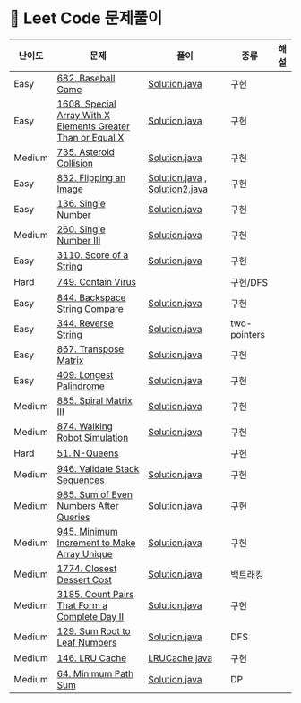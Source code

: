 # 📍 Leet Code 문제풀이

| 난이도    | 문제                                                                                                                                                              | 풀이                                                                                            | 종류           | 해설 |
|--------|-----------------------------------------------------------------------------------------------------------------------------------------------------------------|-----------------------------------------------------------------------------------------------|--------------|----|
| Easy   | [682. Baseball Game](https://leetcode.com/problems/baseball-game/description/)                                                                                  | [Solution.java](EASY%2FN682%2FSolution.java)                                                  | 구현           |    |
| Easy   | [1608. Special Array With X Elements Greater Than or Equal X](https://leetcode.com/problems/special-array-with-x-elements-greater-than-or-equal-x/description/) | [Solution.java](EASY%2FN1608%2FSolution.java)                                                 | 구현           |    |
| Medium | [735. Asteroid Collision](https://leetcode.com/problems/asteroid-collision/description/)                                                                        | [Solution.java](MEDIUM%2FN735%2FSolution.java)                                                | 구현           |    |
| Easy   | [832. Flipping an Image](https://leetcode.com/problems/flipping-an-image/)                                                                                      | [Solution.java](EASY%2FN832%2FSolution.java) , [Solution2.java](EASY%2FN832%2FSolution2.java) | 구현           |    |
| Easy   | [136. Single Number](https://leetcode.com/problems/single-number/description/)                                                                                  | [Solution.java](EASY%2FN136%2FSolution.java)                                                  | 구현           |    |
| Medium | [260. Single Number III](https://leetcode.com/problems/single-number-iii/)                                                                                      | [Solution.java](MEDIUM%2FN260%2FSolution.java)                                                | 구현           |    |
| Easy   | [3110. Score of a String](https://leetcode.com/problems/score-of-a-string/)                                                                                     | [Solution.java](EASY%2FN3110%2FSolution.java)                                                 | 구현           |    |
| Hard   | [749. Contain Virus](https://leetcode.com/problems/contain-virus/description/)                                                                                  |                                                                                               | 구현/DFS       |    |
| Easy   | [844. Backspace String Compare](https://leetcode.com/problems/backspace-string-compare/description/)                                                            | [Solution.java](EASY%2FN844%2FSolution.java)                                                  | 구현           |    |
| Easy   | [344. Reverse String](https://leetcode.com/problems/reverse-string/description/)                                                                                | [Solution.java](EASY%2FN344%2FSolution.java)                                                  | two-pointers |    |
| Easy   | [867. Transpose Matrix](https://leetcode.com/problems/transpose-matrix/description/)                                                                            | [Solution.java](EASY%2FN867%2FSolution.java)                                                  | 구현           |    |
| Easy   | [409. Longest Palindrome](https://leetcode.com/problems/longest-palindrome/description/)                                                                        | [Solution.java](EASY%2FN409%2FSolution.java)                                                  | 구현           |    |
| Medium | [885. Spiral Matrix III](https://leetcode.com/problems/spiral-matrix-iii/description/)                                                                          | [Solution.java](MEDIUM%2FN885%2FSolution.java)                                                | 구현           |    |
| Medium | [874. Walking Robot Simulation](https://leetcode.com/problems/walking-robot-simulation/description/)                                                            | [Solution.java](MEDIUM%2FN874%2FSolution.java)                                                | 구현           |    |
| Hard   | [51. N-Queens](https://leetcode.com/problems/n-queens/description/)                                                                                             |                                                                                               | 구현           |    |
| Medium | [946. Validate Stack Sequences](https://leetcode.com/problems/validate-stack-sequences/description/)                                                            | [Solution.java](MEDIUM%2FN946%2FSolution.java)                                                | 구현           |    |
| Medium | [985. Sum of Even Numbers After Queries](https://leetcode.com/problems/sum-of-even-numbers-after-queries/description/)                                          | [Solution.java](MEDIUM%2FN985%2FSolution.java)                                                | 구현           |    |
| Medium | [945. Minimum Increment to Make Array Unique](https://leetcode.com/problems/minimum-increment-to-make-array-unique/description/)                                | [Solution.java](MEDIUM%2FN945%2FSolution.java)                                                | 구현           |    |
| Medium | [1774. Closest Dessert Cost](https://leetcode.com/problems/closest-dessert-cost/description/)                                                                   | [Solution.java](MEDIUM%2FN1774%2FSolution.java)                                               | 백트래킹         |    |
| Medium | [3185. Count Pairs That Form a Complete Day II](https://leetcode.com/problems/count-pairs-that-form-a-complete-day-ii/description/)                             | [Solution.java](MEDIUM%2FN3185%2FSolution.java)                                               | 구현           |    |
| Medium | [129. Sum Root to Leaf Numbers](https://leetcode.com/problems/sum-root-to-leaf-numbers/description/)                                                            | [Solution.java](MEDIUM%2FN129%2FSolution.java)                                                | DFS          |    |
| Medium | [146. LRU Cache](https://leetcode.com/problems/lru-cache/description/)                                                                                          | [LRUCache.java](MEDIUM%2FN146%2FLRUCache.java)                                                | 구현           |    |
| Medium | [64. Minimum Path Sum](https://leetcode.com/problems/minimum-path-sum/description/)                                                                             | [Solution.java](MEDIUM%2FN64%2FSolution.java)                                                 | DP           |    |


